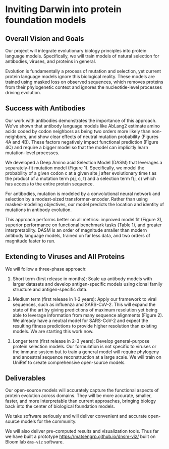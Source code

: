 # Inviting Darwin into protein foundation models

## Overall Vision and Goals

Our project will integrate evolutionary biology principles into protein language models. Specifically, we will train models of natural selection for antibodies, viruses, and proteins in general.

Evolution is fundamentally a process of mutation and selection, yet current protein language models ignore this biological reality. These models are trained using masked loss on observed sequences, which removes proteins from their phylogenetic context and ignores the nucleotide-level processes driving evolution.

## Success with Antibodies

Our work with antibodies demonstrates the importance of this approach. We've shown that antibody language models like AbLang2 estimate amino acids coded by codon neighbors as being two orders more likely than non-neighbors, and show clear effects of neutral mutation probability (Figures 4A and 4B). These factors negatively impact functional prediction (Figure 4C) and require a bigger model so that the model can implicitly learn mutation-level processes.

We developed a Deep Amino acid Selection Model (DASM) that leverages a separately-fit mutation model (Figure 1). Specifically, we model the probability of a given codon c at a given site j after evolutionary time t as the product of a mutation term p(j, c, t) and a selection term f(j, c) which has access to the entire protein sequence.

For antibodies, mutation is modeled by a convolutional neural network and selection by a modest-sized transformer-encoder. Rather than using masked-modeling objectives, our model predicts the location and identity of mutations in antibody evolution.

This approach performs better on all metrics: improved model fit (Figure 3), superior performance on functional benchmark tasks (Table 1), and greater interpretability. DASM is an order of magnitude smaller than modern antibody language models, trained on far less data, and two orders of magnitude faster to run.

## Extending to Viruses and All Proteins

We will follow a three-phase approach:

1. Short term (first release in months): Scale up antibody models with larger datasets and develop antigen-specific models using clonal family structure and antigen-specific data.

2. Medium term (first release in 1-2 years): Apply our framework to viral sequences, such as influenza and SARS-CoV-2. This will expand the state of the art by giving predictions of maximum resolution yet being able to leverage information from many sequence alignments (Figure 2). We already have a neutral model for SARS-CoV-2 and expect the resulting fitness predictions to provide higher resolution than existing models. We are starting this work now.

3. Longer term (first release in 2-3 years): Develop general-purpose protein selection models. Our formulation is not specific to viruses or the immune system but to train a general model will require phylogeny and ancestral sequence reconstruction at a large scale. We will train on UniRef to create comprehensive open-source models.

## Deliverables

Our open-source models will accurately capture the functional aspects of protein evolution across domains. They will be more accurate, smaller, faster, and more interpretable than current approaches, bringing biology back into the center of biological foundation models.

We take software seriously and will deliver convenient and accurate open-source models for the community.

We will also deliver pre-computed results and visualization tools. Thus far we have built a prototype https://matsengrp.github.io/dnsm-viz/ built on Bloom lab `dms-viz` software.